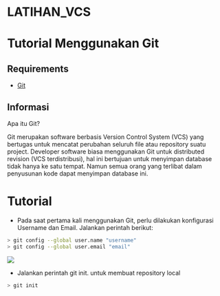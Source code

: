 # LATIHAN_VCS
# Tutorial Menggunakan Git
## Requirements
- [Git](https://git-scm.com/download)
## Informasi
Apa itu Git?
<p>
Git merupakan software berbasis Version Control System (VCS) yang bertugas untuk mencatat perubahan seluruh file atau repository suatu project. Developer software biasa menggunakan Git untuk distributed revision (VCS terdistribusi), hal ini bertujuan untuk menyimpan database tidak hanya ke satu tempat. Namun semua orang yang terlibat dalam penyusunan kode dapat menyimpan database ini.
</p>

# Tutorial
- Pada saat pertama kali menggunakan Git, perlu dilakukan konfigurasi
Username dan Email. Jalankan perintah berikut:
```bash
> git config --global user.name "username"
> git config --global user.email "email"
```
<img src="https://user-images.githubusercontent.com/91085882/137571404-8393bdd6-a910-418a-8f69-cce05ac756cb.png">

- Jalankan perintah git init. untuk membuat repository local
```bash
> git init
```
